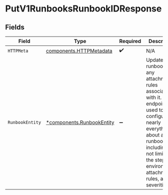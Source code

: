 # PutV1RunbooksRunbookIDResponse


## Fields

| Field                                                                                                                                                                                                                        | Type                                                                                                                                                                                                                         | Required                                                                                                                                                                                                                     | Description                                                                                                                                                                                                                  |
| ---------------------------------------------------------------------------------------------------------------------------------------------------------------------------------------------------------------------------- | ---------------------------------------------------------------------------------------------------------------------------------------------------------------------------------------------------------------------------- | ---------------------------------------------------------------------------------------------------------------------------------------------------------------------------------------------------------------------------- | ---------------------------------------------------------------------------------------------------------------------------------------------------------------------------------------------------------------------------- |
| `HTTPMeta`                                                                                                                                                                                                                   | [components.HTTPMetadata](../../models/components/httpmetadata.md)                                                                                                                                                           | :heavy_check_mark:                                                                                                                                                                                                           | N/A                                                                                                                                                                                                                          |
| `RunbookEntity`                                                                                                                                                                                                              | [*components.RunbookEntity](../../models/components/runbookentity.md)                                                                                                                                                        | :heavy_minus_sign:                                                                                                                                                                                                           | Update a runbook and any attachment rules associated with it. This endpoint is used to configure nearly everything<br/>about a runbook, including but not limited to the steps, environments, attachment rules, and severities.<br/> |
